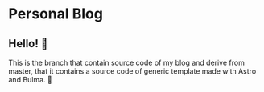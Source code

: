 # Personal Blog

## Hello! 👋
This is the branch that contain source code of my blog and derive from master, that it contains a source code of generic template made with Astro and Bulma. 🚀